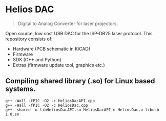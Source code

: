 # Helios DAC
> Digital to Analog Converter for laser projectors.

Open source, low cost USB DAC for the ISP-DB25 laser protocol. This repository consists of:
* Hardware (PCB schematic in KiCAD)
* Firmware
* SDK (C++ and Python)
* Extras (firmware update tool, graphics etc.)

## Compiling shared library (.so) for Linux based systems.

```shell
g++ -Wall -fPIC -O2 -c HeliosDacAPI.cpp
g++ -Wall -fPIC -O2 -c HeliosDac.cpp
g++ -shared -o libHeliosDacAPI.so HeliosDacAPI.o HeliosDac.o libusb-1.0.so
```
